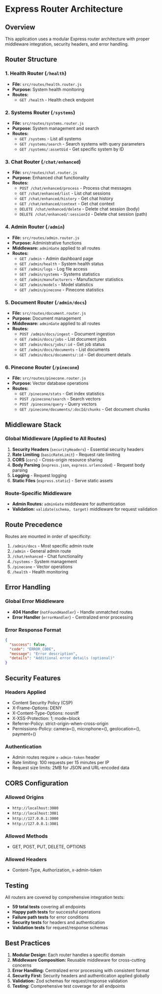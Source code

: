 # Express Router Architecture

## Overview
This application uses a modular Express router architecture with proper middleware integration, security headers, and error handling.

## Router Structure

### 1. Health Router (`/health`)
- **File:** `src/routes/health.router.js`
- **Purpose:** System health monitoring
- **Routes:**
  - `GET /health` - Health check endpoint

### 2. Systems Router (`/systems`)
- **File:** `src/routes/systems.router.js`
- **Purpose:** System management and search
- **Routes:**
  - `GET /systems` - List all systems
  - `GET /systems/search` - Search systems with query parameters
  - `GET /systems/:assetUid` - Get specific system by ID

### 3. Chat Router (`/chat/enhanced`)
- **File:** `src/routes/chat.router.js`
- **Purpose:** Enhanced chat functionality
- **Routes:**
  - `POST /chat/enhanced/process` - Process chat messages
  - `GET /chat/enhanced/list` - List chat sessions
  - `GET /chat/enhanced/history` - Get chat history
  - `GET /chat/enhanced/context` - Get chat context
  - `DELETE /chat/enhanced/delete` - Delete chat session (body)
  - `DELETE /chat/enhanced/:sessionId` - Delete chat session (path)

### 4. Admin Router (`/admin`)
- **File:** `src/routes/admin.router.js`
- **Purpose:** Administrative functions
- **Middleware:** `adminGate` applied to all routes
- **Routes:**
  - `GET /admin` - Admin dashboard page
  - `GET /admin/health` - System health status
  - `GET /admin/logs` - Log file access
  - `GET /admin/systems` - Systems statistics
  - `GET /admin/manufacturers` - Manufacturer statistics
  - `GET /admin/models` - Model statistics
  - `GET /admin/pinecone` - Pinecone statistics

### 5. Document Router (`/admin/docs`)
- **File:** `src/routes/document.router.js`
- **Purpose:** Document management
- **Middleware:** `adminGate` applied to all routes
- **Routes:**
  - `POST /admin/docs/ingest` - Document ingestion
  - `GET /admin/docs/jobs` - List document jobs
  - `GET /admin/docs/jobs/:id` - Get job status
  - `GET /admin/docs/documents` - List documents
  - `GET /admin/docs/documents/:id` - Get document details

### 6. Pinecone Router (`/pinecone`)
- **File:** `src/routes/pinecone.router.js`
- **Purpose:** Vector database operations
- **Routes:**
  - `GET /pinecone/stats` - Get index statistics
  - `POST /pinecone/search` - Search vectors
  - `POST /pinecone/query` - Query vectors
  - `GET /pinecone/documents/:docId/chunks` - Get document chunks

## Middleware Stack

### Global Middleware (Applied to All Routes)
1. **Security Headers** (`securityHeaders`) - Essential security headers
2. **Rate Limiting** (`basicRateLimit`) - Request rate limiting
3. **CORS** (`cors`) - Cross-origin resource sharing
4. **Body Parsing** (`express.json`, `express.urlencoded`) - Request body parsing
5. **Logging** - Request logging
6. **Static Files** (`express.static`) - Serve static assets

### Route-Specific Middleware
- **Admin Routes:** `adminGate` middleware for authentication
- **Validation:** `validate(schema, target)` middleware for request validation

## Route Precedence

Routes are mounted in order of specificity:
1. `/admin/docs` - Most specific admin route
2. `/admin` - General admin route
3. `/chat/enhanced` - Chat functionality
4. `/systems` - System management
5. `/pinecone` - Vector operations
6. `/health` - Health monitoring

## Error Handling

### Global Error Middleware
- **404 Handler** (`notFoundHandler`) - Handle unmatched routes
- **Error Handler** (`errorHandler`) - Centralized error processing

### Error Response Format
```json
{
  "success": false,
  "code": "ERROR_CODE",
  "message": "Error description",
  "details": "Additional error details (optional)"
}
```

## Security Features

### Headers Applied
- Content Security Policy (CSP)
- X-Frame-Options: DENY
- X-Content-Type-Options: nosniff
- X-XSS-Protection: 1; mode=block
- Referrer-Policy: strict-origin-when-cross-origin
- Permissions-Policy: camera=(), microphone=(), geolocation=(), payment=()

### Authentication
- Admin routes require `x-admin-token` header
- Rate limiting: 100 requests per 15 minutes per IP
- Request size limits: 2MB for JSON and URL-encoded data

## CORS Configuration

### Allowed Origins
- `http://localhost:3000`
- `http://localhost:3001`
- `http://127.0.0.1:3000`
- `http://127.0.0.1:3001`

### Allowed Methods
- GET, POST, PUT, DELETE, OPTIONS

### Allowed Headers
- Content-Type, Authorization, x-admin-token

## Testing

All routers are covered by comprehensive integration tests:
- **59 total tests** covering all endpoints
- **Happy path tests** for successful operations
- **Failure path tests** for error conditions
- **Security tests** for headers and authentication
- **Validation tests** for request/response schemas

## Best Practices

1. **Modular Design:** Each router handles a specific domain
2. **Middleware Composition:** Reusable middleware for cross-cutting concerns
3. **Error Handling:** Centralized error processing with consistent format
4. **Security First:** Security headers and authentication applied globally
5. **Validation:** Zod schemas for request/response validation
6. **Testing:** Comprehensive test coverage for all endpoints
